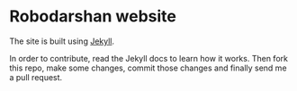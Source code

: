 Robodarshan website
===================
The site is built using [Jekyll](http://jekyllrb.com/docs/usage/).

In order to contribute, read the Jekyll docs to learn how it works. Then fork this repo, make some changes, commit those changes and finally send me a pull request.